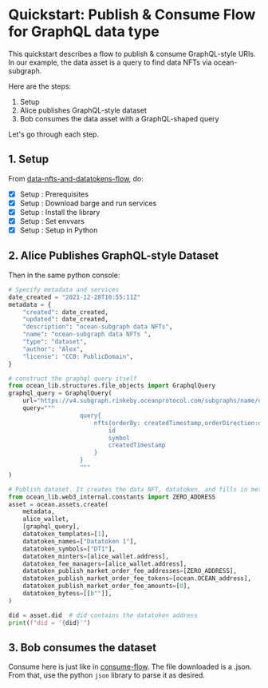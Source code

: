 <!--
Copyright 2022 Ocean Protocol Foundation
SPDX-License-Identifier: Apache-2.0
-->

# Quickstart: Publish & Consume Flow for GraphQL data type

This quickstart describes a flow to publish & consume GraphQL-style URIs. In our example, the data asset is a query to find data NFTs via ocean-subgraph.

Here are the steps:

1.  Setup
2.  Alice publishes GraphQL-style dataset
3.  Bob consumes the data asset with a GraphQL-shaped query

Let's go through each step.

## 1. Setup

From [data-nfts-and-datatokens-flow](data-nfts-and-datatokens-flow.md), do:
- [x] Setup : Prerequisites
- [x] Setup : Download barge and run services
- [x] Setup : Install the library
- [x] Setup : Set envvars
- [x] Setup : Setup in Python

## 2. Alice Publishes GraphQL-style Dataset

Then in the same python console:
```python
# Specify metadata and services
date_created = "2021-12-28T10:55:11Z"
metadata = {
    "created": date_created,
    "updated": date_created,
    "description": "ocean-subgraph data NFTs",
    "name": "ocean-subgraph data NFTs ",
    "type": "dataset",
    "author": "Alex",
    "license": "CC0: PublicDomain",
}

# construct the graphql query itself 
from ocean_lib.structures.file_objects import GraphqlQuery
graphql_query = GraphqlQuery(
    url="https://v4.subgraph.rinkeby.oceanprotocol.com/subgraphs/name/oceanprotocol/ocean-subgraph",
    query="""
                    query{
                        nfts(orderBy: createdTimestamp,orderDirection:desc){
                            id
                            symbol
                            createdTimestamp
                        }
                    }
                    """
)

# Publish dataset. It creates the data NFT, datatoken, and fills in metadata
from ocean_lib.web3_internal.constants import ZERO_ADDRESS
asset = ocean.assets.create(
    metadata,
    alice_wallet,
    [graphql_query],
    datatoken_templates=[1],
    datatoken_names=["Datatoken 1"],
    datatoken_symbols=["DT1"],
    datatoken_minters=[alice_wallet.address],
    datatoken_fee_managers=[alice_wallet.address],
    datatoken_publish_market_order_fee_addresses=[ZERO_ADDRESS],
    datatoken_publish_market_order_fee_tokens=[ocean.OCEAN_address],
    datatoken_publish_market_order_fee_amounts=[0],
    datatoken_bytess=[[b""]],
)

did = asset.did  # did contains the datatoken address
print(f"did = '{did}'")
```


## 3.  Bob consumes the dataset

Consume here is just like in [consume-flow](READMEs/consume-flow.md). The file downloaded is a .json. From that, use the python `json` library to parse it as desired.

